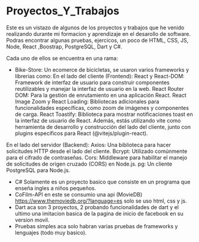 # Proyectos_Y_Trabajos
Este es un vistazo de algunos de los proyectos y trabajos que he venido realizando durante mi formacion y aprendizaje en el desarollo de software.  Podras encontrar algunas pruebas, ejercicos, un poco de HTML, CSS, JS, Node, React ,Boostrap, PostgreSQL, Dart y C#.

Cada uno de ellos se encuentra en una rama:
- Bike-Store: Un ecomerce de bicicletas, se usaron varios frameworks y librerias como:
En el lado del cliente (Frontend):
React y React-DOM: Framework de interfaz de usuario para construir componentes reutilizables y manejar la interfaz de usuario en la web.
React Router DOM: Para la gestión de enrutamiento en una aplicación React.
React Image Zoom y React Loading: Bibliotecas adicionales para funcionalidades específicas, como zoom de imágenes y componentes de carga.
React Toastify: Biblioteca para mostrar notificaciones toast en la interfaz de usuario de React.
Además, estás utilizando vite como herramienta de desarrollo y construcción del lado del cliente, junto con plugins específicos para React (@vitejs/plugin-react).

En el lado del servidor (Backend):
Axios: Una biblioteca para hacer solicitudes HTTP desde el lado del cliente.
Bcrypt: Utilizado comúnmente para el cifrado de contraseñas.
Cors: Middleware para habilitar el manejo de solicitudes de origen cruzado (CORS) en Node.js.
pg: Un cliente PostgreSQL para Node.js.

- C# Solamente es un proyecto basico que consiste en un programa que enseña ingles a niños pequeños.
- CoFilm-API en este se consumio una api (MovieDB) https://www.themoviedb.org/?language=es solo se uso html, css y js.
- Dart aca son 3 proyectos, 2 probando funcionalidades de dart y el ultimo una imitacion basica de la pagina de inicio de facebook en su version movil.
- Pruebas simples aca solo habran varias pruebas de frameworks y lenguajes (todo muy basico).
